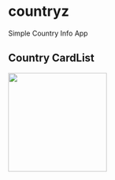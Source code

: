# countryz
Simple Country Info App

## Country CardList
<img src="https://user-images.githubusercontent.com/61113823/125107751-d6c26d00-e0e9-11eb-8687-b472341d2289.png" width="200">


